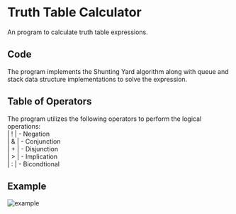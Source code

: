 # Truth Table Calculator
An program to calculate truth table expressions.

## Code
The program implements the Shunting Yard algorithm along with queue and stack data structure implementations to solve the expression.

## Table of Operators
The program utilizes the following operators to perform the logical operations:
</br>
| ! | - Negation
</br>
| & | - Conjunction
</br>
| + | - Disjunction
</br>
| > | - Implication
</br>
| : | - Bicondtional

## Example
![example](https://raw.githubusercontent.com/HeitorHellou/Truth_Table_Calculator/main/truthTable.PNG)
